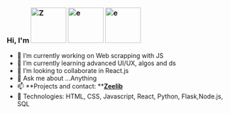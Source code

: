 ### Hi, I'm <img src="https://imgur.com/poODpwa" title="Z" alt="Z" width="80">  <img src="https://imgur.com/9lDkBHS" title="e" alt="e" width="80">  <img src="https://imgur.com/9lDkBHS" title="e" alt="e" width="80">

- 🔭 I’m currently working on Web scrapping with JS
- 🌱 I’m currently learning advanced UI/UX, algos and ds
- 👯 I’m looking to collaborate in React.js
- 💬 Ask me about ...Anything
- 📫 **Projects and contact: **[**Zeelib**](https://zeelib.com)
- :construction_worker: Technologies: HTML, CSS, Javascript, React, Python, Flask,Node.js, SQL 
